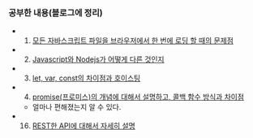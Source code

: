 ### 공부한 내용(블로그에 정리)
- 01. [모든 자바스크립트 파일을 브라우저에서 한 번에 로딩 할 때의 문제점](https://www.notion.so/03-679f60435a0741098c6301ef4a5aaeb6)

- 02. [Javascript와 Nodejs가 어떻게 다른 것인지](https://www.notion.so/02-Javascript-Nodejs-ae71d50ffdb6414a9d96f1c46c4fd826)

- 03. [let, var, const의 차이점과 호이스팅](https://www.notion.so/01-let-var-const-Hoisting-03074955c95e436faf9c4c43b44e1632)

- 04. [promise(프로미스)의 개념에 대해서 설명하고, 콜백 함수 방식과 차이점](https://www.notion.so/04-promise-34c175e94e644a65a9dccd9718f29bf8)
  - 얼마나 편해졌는지 알 수 있다.

- 16. [REST한 API에 대해서 자세히 설명](https://www.notion.so/16-REST-API-ab1366d4e38440738c317919f2a02d2a)
